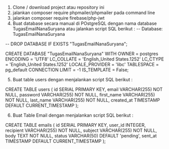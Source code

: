 1. Clone / download project atau repository ini
2. jalankan composer require phpmailer/phpmailer pada command line
3. jalankan composer require firebase/php-jwt
4. Buat database secara manual di POstgreSQL dengan nama database TugasEmailNanaSuryana atau jalankan script SQL berikut : 
-- Database: TugasEmailNanaSuryana

-- DROP DATABASE IF EXISTS "TugasEmailNanaSuryana";

CREATE DATABASE "TugasEmailNanaSuryana"
    WITH
    OWNER = postgres
    ENCODING = 'UTF8'
    LC_COLLATE = 'English_United States.1252'
    LC_CTYPE = 'English_United States.1252'
    LOCALE_PROVIDER = 'libc'
    TABLESPACE = pg_default
    CONNECTION LIMIT = -1
    IS_TEMPLATE = False;

5. Buat table users dengan menjalankan script SQL berikut : 

CREATE TABLE users (
    id SERIAL PRIMARY KEY,
    email VARCHAR(255) NOT NULL,
    password VARCHAR(255) NOT NULL,
    first_name VARCHAR(255) NOT NULL,
    last_name VARCHAR(255) NOT NULL,
    created_at TIMESTAMP DEFAULT CURRENT_TIMESTAMP
);

6. Buat Table Email dengan menjalankan script SQL berikut : 

CREATE TABLE emails (
    id SERIAL PRIMARY KEY,
	user_id INTEGER,
    recipient VARCHAR(255) NOT NULL,
    subject VARCHAR(255) NOT NULL,
    body TEXT NOT NULL,
	status VARCHAR(50) DEFAULT 'pending',
    sent_at TIMESTAMP DEFAULT CURRENT_TIMESTAMP
);


